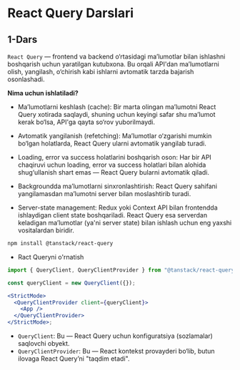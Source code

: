 # **React Query Darslari**

## **1-Dars**

`React Query` — frontend va backend o‘rtasidagi ma’lumotlar bilan ishlashni boshqarish uchun yaratilgan kutubxona. Bu orqali API'dan ma’lumotlarni olish, yangilash, o‘chirish kabi ishlarni avtomatik tarzda bajarish osonlashadi.

**Nima uchun ishlatiladi?**

- Ma’lumotlarni keshlash (cache): Bir marta olingan ma’lumotni React Query xotirada saqlaydi, shuning uchun keyingi safar shu ma’lumot kerak bo‘lsa, API'ga qayta so‘rov yuborilmaydi.

- Avtomatik yangilanish (refetching): Ma’lumotlar o‘zgarishi mumkin bo‘lgan holatlarda, React Query ularni avtomatik yangilab turadi.

- Loading, error va success holatlarini boshqarish oson: Har bir API chaqiruvi uchun loading, error va success holatlari bilan alohida shug‘ullanish shart emas — React Query bularni avtomatik qiladi.

- Backgroundda ma’lumotlarni sinxronlashtirish: React Query sahifani yangilamasdan ma’lumotni server bilan moslashtirib turadi.

- Server-state management: Redux yoki Context API bilan frontendda ishlaydigan client state boshqariladi. React Query esa serverdan keladigan ma’lumotlar (ya'ni server state) bilan ishlash uchun eng yaxshi vositalardan biridir.

```bash
npm install @tanstack/react-query
```

- Ract Queryni o'rnatish

```jsx
import { QueryClient, QueryClientProvider } from "@tanstack/react-query";

const queryClient = new QueryClient({});

<StrictMode>
  <QueryClientProvider client={queryClient}>
    <App />
  </QueryClientProvider>
</StrictMode>;
```

- `QueryClient`: Bu — React Query uchun konfiguratsiya (sozlamalar) saqlovchi obyekt.
- `QueryClientProvider`: Bu — React kontekst provayderi bo‘lib, butun ilovaga React Query’ni "taqdim etadi".
